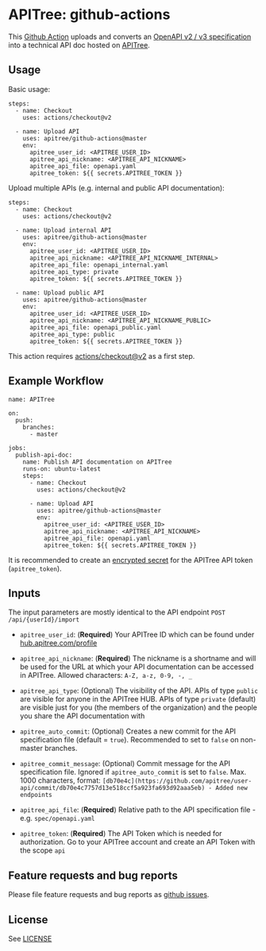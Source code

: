# APITree: github-actions

This [Github Action](https://github.com/actions) uploads and converts an [OpenAPI v2 / v3 specification](https://github.com/OAI/OpenAPI-Specification) into a technical API doc hosted on [APITree](https://www.apitree.com).

## Usage

Basic usage:
```
steps:
  - name: Checkout
    uses: actions/checkout@v2

  - name: Upload API
    uses: apitree/github-actions@master
    env:
      apitree_user_id: <APITREE_USER_ID>
      apitree_api_nickname: <APITREE_API_NICKNAME>
      apitree_api_file: openapi.yaml
      apitree_token: ${{ secrets.APITREE_TOKEN }}
```


Upload multiple APIs (e.g. internal and public API documentation):
```
steps:
  - name: Checkout
    uses: actions/checkout@v2

  - name: Upload internal API
    uses: apitree/github-actions@master
    env:
      apitree_user_id: <APITREE_USER_ID>
      apitree_api_nickname: <APITREE_API_NICKNAME_INTERNAL>
      apitree_api_file: openapi_internal.yaml
      apitree_api_type: private
      apitree_token: ${{ secrets.APITREE_TOKEN }}
  
  - name: Upload public API
    uses: apitree/github-actions@master
    env:
      apitree_user_id: <APITREE_USER_ID>
      apitree_api_nickname: <APITREE_API_NICKNAME_PUBLIC>
      apitree_api_file: openapi_public.yaml
      apitree_api_type: public
      apitree_token: ${{ secrets.APITREE_TOKEN }}
```

This action requires [actions/checkout@v2](https://github.com/actions/checkout) as a first step.

## Example Workflow

```
name: APITree

on:
  push:
    branches:
      - master

jobs:
  publish-api-doc:
    name: Publish API documentation on APITree
    runs-on: ubuntu-latest
    steps:
      - name: Checkout
        uses: actions/checkout@v2

      - name: Upload API
        uses: apitree/github-actions@master
        env:
          apitree_user_id: <APITREE_USER_ID>
          apitree_api_nickname: <APITREE_API_NICKNAME>
          apitree_api_file: openapi.yaml
          apitree_token: ${{ secrets.APITREE_TOKEN }}
```

It is recommended to create an [encrypted secret](https://help.github.com/en/actions/automating-your-workflow-with-github-actions/creating-and-using-encrypted-secrets) for the APITree API token (`apitree_token`).

## Inputs

The input parameters are mostly identical to the API endpoint `POST /api/{userId}/import`

* `apitree_user_id`: (**Required**) Your APITree ID which can be found under [hub.apitree.com/profile](https://hub.apitree.com/profile)

* `apitree_api_nickname`: (**Required**) The nickname is a shortname and will be used for the URL at which your API documentation can be accessed in APITree. Allowed characters: `A-Z, a-z, 0-9, -, _`

* `apitree_api_type`: (Optional) The visibility of the API. APIs of type `public` are visible for anyone in the APITree HUB. APIs of type `private` (default) are visible just for you (the members of the organization) and the people you share the API documentation with

* `apitree_auto_commit`: (Optional) Creates a new commit for the API specification file (default = `true`). Recommended to set to `false` on non-master branches.

* `apitree_commit_message`: (Optional) Commit message for the API specification file. Ignored if `apitree_auto_commit` is set to `false`. Max. 1000 characters, format: `[db70e4c](https://github.com/apitree/user-api/commit/db70e4c7757d13e518ccf5a923fa693d92aaa5eb) - Added new endpoints`

* `apitree_api_file`: (**Required**) Relative path to the API specification file - e.g. `spec/openapi.yaml`

* `apitree_token`: (**Required**) The API Token which is needed for authorization. Go to your APITree account and create an API Token with the scope `api`



## Feature requests and bug reports

Please file feature requests and bug reports as [github issues](https://github.com/apitree/github-actions/issues).

## License

See [LICENSE](LICENSE)